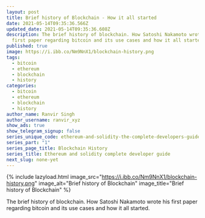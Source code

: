 ```yaml
---
layout: post
title: Brief history of Blockchain - How it all started
date: 2021-05-14T09:35:36.566Z
updated_date: 2021-05-14T09:35:36.608Z
description: The brief history of blockchain. How Satoshi Nakamoto wrote his
  first paper regarding bitcoin and its use cases and how it all started.
published: true
image: https://i.ibb.co/Nm9NnX1/blockchain-history.png
tags:
  - bitcoin
  - ethereum
  - blockchain
  - history
categories:
  - bitcoin
  - ethereum
  - blockchain
  - history
author_name: Ranvir Singh
author_username: ranvir_xyz
show_ads: true
show_telegram_signup: false
series_unique_code: ethereum-and-solidity-the-complete-developers-guide
series_part: "1"
series_page_title: Blockchain History
series_title: Ethereum and solidity complete developer guide
next_slug: none-yet
---
```

{% include lazyload.html image_src="https://i.ibb.co/Nm9NnX1/blockchain-history.png" image_alt="Brief history of Blockchain" image_title="Brief history of Blockchain" %}

The brief history of blockchain. How Satoshi Nakamoto wrote his first paper regarding bitcoin and its use cases and how it all started.